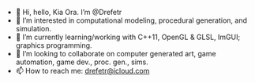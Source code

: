- 👋 Hi, hello, Kia Ora. I’m @Drefetr
- 👀 I’m interested in computational modeling, procedural generation, and simulation.
- 🌱 I’m currently learning/working with C++11, OpenGL & GLSL, ImGUI; graphics programming.
- 💞️ I’m looking to collaborate on computer generated art, game automation, game dev., proc. gen., sims.
- 📫 How to reach me: drefetr@icloud.com
